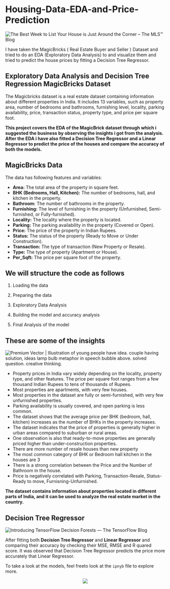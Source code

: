 ﻿# Housing-Data-EDA-and-Price-Prediction

![The Best Week to List Your House is Just Around the Corner – The MLS™ Blog](https://i0.wp.com/themlsblog.com/wp-content/uploads/2022/03/Sell-a-house-in-april.jpg?fit=800%2C450&ssl=1)

I have taken the MagicBricks ( Real Estate Buyer and Seller ) Dataset and tried to do an EDA (Exploratory Data Analysis) to and visualize them and tried to predict the house prices by fitting a Decision Tree Regressor.
## Exploratory Data Analysis and Decision Tree Regression MagicBricks Dataset

The Magicbricks dataset is a real estate dataset containing information about different properties in India. It includes 13 variables, such as property area, number of bedrooms and bathrooms, furnishing level, locality, parking availability, price, transaction status, property type, and price per square foot.

**This project covers the EDA of the MagicBrick dataset through which i suggested the business by observing the insights i got from the analysis. After the EDA i have also fitted a Decision Tree Regressor and a  Linear Regressor to predict the price of the houses and compare the accuracy of both the models.**

## MagicBricks Data

The data has following features and variables:
-  **Area:** The total area of the property in square feet.
-   **BHK (Bedrooms, Hall, Kitchen):** The number of bedrooms, hall, and kitchen in the property.
-  **Bathroom:** The number of bathrooms in the property.
-  **Furnishing:** The level of furnishing in the property (Unfurnished, Semi-furnished, or Fully-furnished).
- **Locality:** The locality where the property is located.
- **Parking:** The parking availability in the property (Covered or Open).
-  **Price:** The price of the property in Indian Rupees.
-  **Status:** The status of the property (Ready to Move or Under Construction).
-  **Transaction:** The type of transaction (New Property or Resale).
-  **Type:** The type of property (Apartment or House).
-  **Per_Sqft:** The price per square foot of the property.

## We will structure the code as follows

1.  Loading the data
    
2.  Preparing the data
    
3.  Exploratory Data Analysis
    
4.  Building the model and accuracy analysis
    
5.  Final Analysis of the model

## These are some of the insights

![Premium Vector | Illustration of young people have idea. couple having  solution, ideas lamp bulb metaphor in speech bubble above. solved question.  creative thinking.](https://img.freepik.com/premium-vector/illustration-young-people-have-idea-couple-having-solution-ideas-lamp-bulb-metaphor-speech-bubble-solved-question-creative-thinking_126608-1119.jpg?w=2000)

-  Property prices in India vary widely depending on the locality, property type, and other features. The price per square foot ranges from a few thousand Indian Rupees to tens of thousands of Rupees.
-  Most properties are apartments, with very few houses.
-  Most properties in the dataset are fully or semi-furnished, with very few unfurnished properties.
-  Parking availability is usually covered, and open parking is less common.
- The dataset shows that the average price per BHK (bedroom, hall, kitchen) increases as the number of BHKs in the property increases.  
- The dataset indicates that the price of properties is generally higher in urban areas compared to suburban or rural areas.
-  One observation is also that ready-to-move properties are generally priced higher than under-construction properties.
- There are more number of resale houses than new property
- The most common category of BHK or Bedroom hall kitchen in the houses are 3
- There is a strong correlation between the Price and the Number of Bathroom in the house.
-   Price is negatively correlated with Parking, Transaction-Resale, Status-Ready to move, Furnisning-Unfurnished.

**The dataset contains information about properties located in different parts of India, and it can be used to analyze the real estate market in the country.**

## Decision Tree Regressor
![Introducing TensorFlow Decision Forests — The TensorFlow Blog](https://1.bp.blogspot.com/-Ax59WK4DE8w/YK6o9bt_9jI/AAAAAAAAEQA/9KbBf9cdL6kOFkJnU39aUn4m8ydThPenwCLcBGAsYHQ/s0/Random%2BForest%2B03.gif)

After fitting both **Decision Tree Regressor**  and **Linear Regressor** and comparing their accuracy by checking their MSE, RMSE and R quared score. It was observed that Decision Tree Regressor predicts the price more accurately that Linear Regressor.

To take a look at the models, feel freeto look at the `ipnyb` file to explore more.

<div align="center">  <img src="https://www.crownconnect.com/assets/ThankYou.jpg">  </div>


